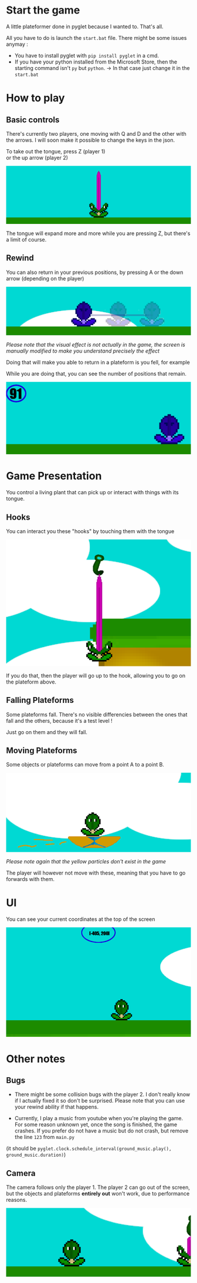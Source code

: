 # Start the game
A little plateformer done in pyglet because I wanted to. That's all.

All you have to do is launch the `start.bat` file.
There might be some issues anymay :

- You have to install pyglet with `pip install pyglet` in a cmd.
- If you have your python installed from the Microsoft Store, then the starting command isn't `py` but `python`.
  -> In that case just change it in the `start.bat`

# How to play

## Basic controls

There's currently two players, one moving with Q and D and the other with the arrows.
I will soon make it possible to change the keys in the json.

To take out the tongue, press Z (player 1) \
or the up arrow (player 2)

![Player taking out the tongue](sources/readme_images/tongue.png)

The tongue will expand more and more while you are pressing Z, but there's a limit of course.

## Rewind

You can also return in your previous positions, by pressing A or the down arrow (depending on the player)

![Player using rewind](sources/readme_images/rewind.png)

*Please note that the visual effect is not actually in the game, the screen is manually modified to make you understand precisely the effect*

Doing that will make you able to return in a plateform is you fell, for example

While you are doing that, you can see the number of positions that remain.

![The UI of rewind](sources/readme_images/UI_rewind.png)

# Game Presentation

You control a living plant that can pick up or interact with things with its tongue.

## Hooks

You can interact you these "hooks" by touching them with the tongue

![Player using a hook](sources/readme_images/hook.png)

If you do that, then the player will go up to the hook, allowing you to go on the plateform above.

## Falling Plateforms

Some plateforms fall. There's no visible differencies between the ones that fall and the others, because it's a test level !

Just go on them and they will fall.

## Moving Plateforms

Some objects or plateforms can move from a point A to a point B.

![Player on a moving plateform.](sources/readme_images/moving.png)

*Please note again that the yellow particles don't exist in the game*

The player will however not move with these, meaning that you have to go forwards with them.

# UI

You can see your current coordinates at the top of the screen

![Coordinates UI](sources/readme_images/coords.png)

# Other notes

## Bugs

- There might be some collision bugs with the player 2. I don't really know if I actually fixed it so don't be surprised. Please note that you can use your rewind ability if that happens.

- Currently, I play a music from youtube when you're playing the game. For some reason unknown yet, once the song is finished, the game crashes. If you prefer do not have a music but do not crash, but remove the line `123` from `main.py`

(it should be `pyglet.clock.schedule_interval(ground_music.play(), ground_music.duration)`)

## Camera

The camera follows only the player 1. The player 2 can go out of the screen, but the objects and plateforms **entirely out** won't work, due to performance reasons.

![Player2 out of the screen.](sources/readme_images/out_screen.png)